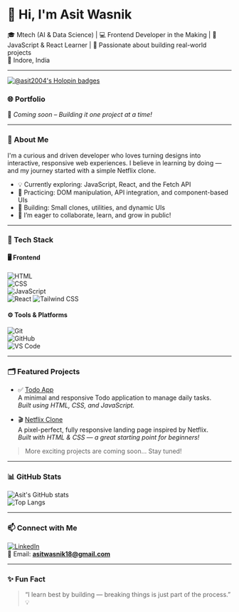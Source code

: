 # 👋 Hi, I'm Asit Wasnik

🎓 Mtech (AI & Data Science) |  💻 Frontend Developer in the Making | 
🌱 JavaScript & React Learner | 🚀 Passionate about building real-world projects  
📍 Indore, India

---
[![@asit2004's Holopin badges](https://holopin.me/asit2004)](https://holopin.io/@asit2004)
### 🌐 Portfolio  
🚧 *Coming soon – Building it one project at a time!*

---

### 🧠 About Me

I'm a curious and driven developer who loves turning designs into interactive, responsive web experiences. I believe in learning by doing — and my journey started with a simple Netflix clone.

- 💡 Currently exploring: JavaScript, React, and the Fetch API  
- 🧱 Practicing: DOM manipulation, API integration, and component-based UIs  
- 🔨 Building: Small clones, utilities, and dynamic UIs  
- 💬 I’m eager to collaborate, learn, and grow in public!

---

### 🔧 Tech Stack

#### 🖥️ Frontend  
![HTML](https://img.shields.io/badge/-HTML5-E34F26?logo=html5&style=flat)  
![CSS](https://img.shields.io/badge/-CSS3-1572B6?logo=css3&style=flat)  
![JavaScript](https://img.shields.io/badge/-JavaScript-F7DF1E?logo=javascript&style=flat)  
![React](https://img.shields.io/badge/-React-black?logo=react&style=flat)
![Tailwind CSS](https://img.shields.io/badge/-Tailwind%20CSS-06B6D4?logo=tailwind-css&style=flat)

#### ⚙️ Tools & Platforms  
![Git](https://img.shields.io/badge/-Git-F05032?logo=git&style=flat)  
![GitHub](https://img.shields.io/badge/-GitHub-181717?logo=github&style=flat)  
![VS Code](https://img.shields.io/badge/-VS%20Code-007ACC?logo=visual-studio-code&style=flat)

---

### 🗂️ Featured Projects

- ✅ [Todo App](https://github.com/asit2004/To-do-app.git)  
  A minimal and responsive Todo application to manage daily tasks.  
  *Built using HTML, CSS, and JavaScript.*

- 🎬 [Netflix Clone](https://github.com/asit2004/netflix_clone)  
  A pixel-perfect, fully responsive landing page inspired by Netflix.  
  *Built with HTML & CSS — a great starting point for beginners!*

> More exciting projects are coming soon... Stay tuned!
---

### 📊 GitHub Stats

![Asit's GitHub stats](https://github-readme-stats.vercel.app/api?username=asit2004&show_icons=true&theme=tokyonight&hide=issues)  
![Top Langs](https://github-readme-stats.vercel.app/api/top-langs/?username=asit2004&layout=compact&theme=tokyonight)

---

### 📫 Connect with Me

[![LinkedIn](https://img.shields.io/badge/-LinkedIn-blue?logo=linkedin&style=flat)](https://linkedin.com/in/asitwasnik)  
📧 Email: **asitwasnik18@gmail.com**

---

### ✨ Fun Fact

> “I learn best by building — breaking things is just part of the process.” 💡
